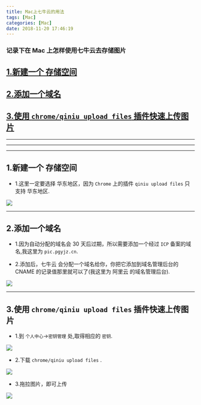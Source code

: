 ```yaml
---
title: Mac上七牛云的用法
tags: [Mac]
categories: [Mac]
date: 2018-11-20 17:46:19
---
```




### 记录下在 Mac 上怎样使用七牛云去存储图片


<!-- more -->

## [1.新建一个 存储空间](#new_store)
## [2.添加一个域名](#add_domain)
## [3.使用 `chrome/qiniu upload files` 插件快速上传图片](#use_plugin)


***
***
***

## 1.新建一个 存储空间<a name="new_store"/>
* 1.这里一定要选择 华东地区，因为 `Chrome` 上的插件 `qiniu upload files` 只支持 华东地区.

![](http://pic.pgyjz.cn/blog/Mac/qiNiuYun/Snip20181120_2.png)

***

## 2.添加一个域名<a name="add_domain"/>
* 1.因为自动分配的域名会 30 天后过期，所以需要添加一个经过 `ICP` 备案的域名,我这里为 `pic.pgyjz.cn`.

* 2.添加后，七牛云 会分配一个域名给你，你把它添加到域名管理后台的 CNAME 的记录值那里就可以了(我这里为 阿里云 的域名管理后台).

![](http://pic.pgyjz.cn/blog/Mac/qiNiuYun/Snip20181120_4.png)

***

## 3.使用 `chrome/qiniu upload files` 插件快速上传图片<a name="use_plugin"/>

* 1.到 `个人中心`->`密钥管理` 处,取得相应的 `密钥`.

![](http://pic.pgyjz.cn/blog/Mac/qiNiuYun/Snip20181120_5.png)

* 2.下载 `chrome/qiniu upload files` .

![](http://pic.pgyjz.cn/blog/Mac/qiNiuYun/Snip20181120_6.png)

* 3.拖拉图片，即可上传

![](http://pic.pgyjz.cn/blog/Mac/qiNiuYun/Snip20181120_7.png)
